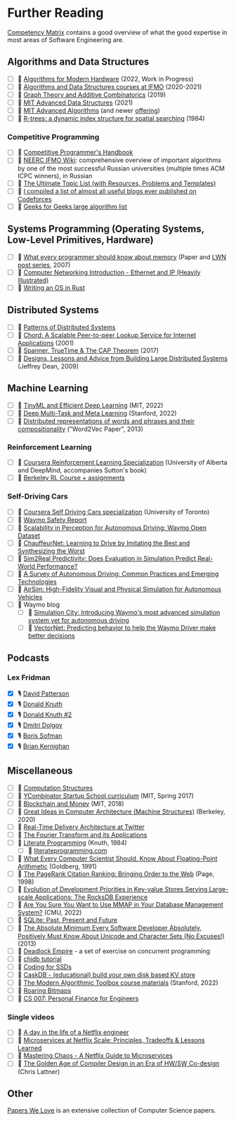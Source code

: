 # Further Reading

[Competency
Matrix](https://sijinjoseph.netlify.app/programmer-competency-matrix/) contains
a good overview of what the good expertise in most areas of Software
Engineering are.

## Algorithms and Data Structures

- [ ] 📖 [Algorithms for Modern Hardware](https://en.algorithmica.org/hpc/) (2022, Work in Progress)
- [ ] 🎥 [Algorithms and Data Structures courses at
  IFMO](https://youtube.com/playlist?list=PLrS21S1jm43igE57Ye_edwds_iL7ZOAG4)
  (2020-2021)
- [ ] 🎥 [Graph Theory and Additive
  Combinatorics](https://youtube.com/playlist?list=PLUl4u3cNGP62qauV_CpT1zKaGG_Vj5igX)
  (2019)
- [ ] 🎥 [MIT Advanced Data Structures](https://courses.csail.mit.edu/6.851/spring21/) (2021)
- [ ] 🎥 [MIT Advanced Algorithms](https://www.youtube.com/watch?v=hM547xRIdzc&list=PL6ogFv-ieghdoGKGg2Bik3Gl1glBTEu8c) (and newer [offering](https://courses.csail.mit.edu/6.854/21/))
- [ ] 📄 [R-trees: a dynamic index structure for spatial
  searching](http://www-db.deis.unibo.it/courses/SI-LS/papers/Gut84.pdf) (1984)

### Competitive Programming

- [ ] 📖 [Competitive Programmer's
  Handbook](https://www.goodreads.com/book/show/34861344-competitive-programmer-s-handbook)
- [ ] 🔗 [NEERC IFMO
  Wiki](http://neerc.ifmo.ru/wiki/index.php?title=%D0%90%D0%BB%D0%B3%D0%BE%D1%80%D0%B8%D1%82%D0%BC%D1%8B_%D0%B8_%D1%81%D1%82%D1%80%D1%83%D0%BA%D1%82%D1%83%D1%80%D1%8B_%D0%B4%D0%B0%D0%BD%D0%BD%D1%8B%D1%85):
  comprehensive overview of important algorithms by one of the most successful
  Russian universities (multiple times ACM ICPC winners), in Russian
- [ ] 🔗 [The Ultimate Topic List (with Resources, Problems and
  Templates)](https://codeforces.com/blog/entry/95106)
- [ ] 🔗 [I compiled a list of almost all useful blogs ever published on
  Codeforces](https://codeforces.com/blog/entry/91363)
- [ ] 🔗 [Geeks for Geeks large algorithm
  list](https://www.geeksforgeeks.org/fundamentals-of-algorithms)

## Systems Programming (Operating Systems, Low-Level Primitives, Hardware)

- [ ] 📄 [What every programmer should know about
  memory](https://people.freebsd.org/~lstewart/articles/cpumemory.pdf) (Paper
  and [LWN post series](https://lwn.net/Articles/250967), 2007)
- [ ] 🔗 [Computer Networking Introduction - Ethernet and IP (Heavily
  Illustrated)](https://iximiuz.com/en/posts/computer-networking-101/)
- [ ] 🔗 [Writing an OS in Rust](https://os.phil-opp.com/)

## Distributed Systems

- [ ] 📖  [Patterns of Distributed
  Systems](https://martinfowler.com/articles/patterns-of-distributed-systems)
- [ ] 📄 [Chord: A Scalable Peer-to-peer Lookup Service for Internet
  Applications](https://pdos.csail.mit.edu/papers/chord:sigcomm01/chord_sigcomm.pdf)
  (2001)
- [ ] 📄 [Spanner, TrueTime & The CAP
  Theorem](https://static.googleusercontent.com/media/research.google.com/en//pubs/archive/45855.pdf)
  (2017)
- [ ] 🔗 [Designs, Lessons and Advice from Building Large Distributed
  Systems](https://www.cs.cornell.edu/projects/ladis2009/talks/dean-keynote-ladis2009.pdf)
  (Jeffrey Dean, 2009)

## Machine Learning

- [ ] 🎥 [TinyML and Efficient Deep Learning](https://efficientml.ai/) (MIT,
  2022)
- [ ] 🎥 [Deep Multi-Task and Meta Learning](https://cs330.stanford.edu/)
  (Stanford, 2022)
- [ ] 📄 [Distributed representations of words and phrases and their
  compositionality](https://proceedings.neurips.cc/paper/2013/file/9aa42b31882ec039965f3c4923ce901b-Paper.pdf)
  ("Word2Vec Paper", 2013)

### Reinforcement Learning

- [ ] 🎥 [Coursera Reinforcement Learning
  Specialization](https://www.coursera.org/specializations/reinforcement-learning)
  (University of Alberta and DeepMind, accompanies Sutton's book)
- [ ] 🎥 [Berkeley RL Course + assignments](http://rail.eecs.berkeley.edu/deeprlcourse/)

### Self-Driving Cars

- [ ] 🎥 [Coursera Self Driving Cars
  specialization](https://www.coursera.org/specializations/self-driving-cars)
  (University of Toronto)
- [ ] 📄 [Waymo Safety Report](https://storage.googleapis.com/waymo-uploads/files/documents/safety/2021-12-waymo-safety-report.pdf)
- [ ] 📄 [Scalability in Perception for Autonomous Driving: Waymo Open
  Dataset](https://arxiv.org/abs/1912.04838)
- [ ] 📄 [ChauffeurNet: Learning to Drive by Imitating the Best and Synthesizing
  the Worst](https://arxiv.org/abs/1812.03079)
- [ ] 📄 [Sim2Real Predictivity: Does Evaluation in Simulation Predict Real-World Performance?](https://arxiv.org/abs/1912.06321)
- [ ] 📄 [A Survey of Autonomous Driving: Common Practices and Emerging Technologies](https://arxiv.org/abs/1906.05113)
- [ ] 📄 [AirSim: High-Fidelity Visual and Physical Simulation for Autonomous Vehicles](https://arxiv.org/abs/1705.05065v2)
- [ ] 🔗 Waymo blog
  - [ ] 🔗 [Simulation City: Introducing Waymo's most advanced simulation system yet for autonomous driving](https://blog.waymo.com/2021/06/SimulationCity.html)
  - [ ] 🔗 [VectorNet: Predicting behavior to help the Waymo Driver make better decisions](https://blog.waymo.com/2020/05/vectornet.html)

## Podcasts

### Lex Fridman

- [x] 🎙️ [David Patterson](https://youtu.be/naed4C4hfAg)
- [x] 🎙️ [Donald Knuth](https://youtu.be/2BdBfsXbST8)
- [x] 🎙️ [Donald Knuth #2](https://youtu.be/EE1R8FYUJm0)
- [x] 🎙️ [Dmitri Dolgov](https://youtu.be/P6prRXkI5HM)
- [x] 🎙️ [Boris Sofman](https://youtu.be/U_AREIyd0Fc)
- [x] 🎙️ [Brian Kernighan](https://youtu.be/O9upVbGSBFo)

## Miscellaneous

- [ ] 🎥 [Computation
  Structures](https://youtube.com/playlist?list=PLUl4u3cNGP62WVs95MNq3dQBqY2vGOtQ2)
- [ ] 🎥 [YCombinator Startup School curriculum](https://www.startupschool.org)
  (MIT, Spring 2017)
- [ ] 🎥 [Blockchain and Money](https://ocw.mit.edu/courses/15-s12-blockchain-and-money-fall-2018/) (MIT, 2018)
- [ ] 🎥 [Great Ideas in Computer Architecture (Machine Structures)](https://inst.eecs.berkeley.edu/~cs61c/su20/) (Berkeley, 2020)
- [ ] 🎥 [Real-Time Delivery Architecture at Twitter](https://www.infoq.com/presentations/Real-Time-Delivery-Twitter/)
- [ ] 🎥 [The Fourier Transform and its Applications](https://see.stanford.edu/course/ee261)
- [ ] 📄 [Literate Programming](http://www.literateprogramming.com/knuthweb.pdf) (Knuth, 1984)
  - [ ] 🔗 [literateprogramming.com](http://www.literateprogramming.com)
- [ ] 📄 [What Every Computer Scientist Should. Know About Floating-Point
  Arithmetic](https://docs.oracle.com/cd/E19957-01/800-7895/800-7895.pdf)
  (Goldberg, 1991)
- [ ] 📄 [The PageRank Citation Ranking: Bringing Order to the
  Web](http://ilpubs.stanford.edu:8090/422/1/1999-66.pdf) (Page, 1998)
- [ ] 📄 [Evolution of Development Priorities in Key-value Stores Serving Large-scale Applications: The RocksDB Experience](https://www.usenix.org/conference/fast21/presentation/dong)
- [ ] 📄 [Are You Sure You Want to Use MMAP in Your Database Management System?](https://db.cs.cmu.edu/mmap-cidr2022/) (CMU, 2022)
- [ ] 📄 [SQLite: Past, Present and Future](https://www.vldb.org/pvldb/vol15/p3535-gaffney.pdf)
- [ ] 🔗 [The Absolute Minimum Every Software Developer Absolutely, Positively
  Must Know About Unicode and Character Sets (No
  Excuses!)](https://www.joelonsoftware.com/2003/10/08/the-absolute-minimum-every-software-developer-absolutely-positively-must-know-about-unicode-and-character-sets-no-excuses/)
  (2013)
- [ ] 🔗 [Deadlock Empire](https://deadlockempire.github.io/) - a set of
  exercise on concurrent programming
- [ ] 🔗 [chidb tutorial](http://chi.cs.uchicago.edu/chidb/index.html)
- [ ] 🔗 [Coding for SSDs](https://codecapsule.com/2014/02/12/coding-for-ssds-part-1-introduction-and-table-of-contents/)
- [ ] 🔗 [CaskDB - (educational) build your own disk based KV store](https://github.com/avinassh/py-caskdb)
- [ ] 🔗 [The Modern Algorithmic Toolbox course materials](https://web.stanford.edu/class/cs168/index.html) (Stanford, 2022)
- [ ] 🔗 [Roaring Bitmaps](https://roaringbitmap.org/about/)
- [ ] 🔗 [CS 007: Personal Finance for Engineers](https://cs007.blog/)

### Single videos

- [ ] 🎥 [A day in the life of a Netflix engineer](https://www.youtube.com/watch?v=0QS1TWLooo0)
- [ ] 🎥 [Microservices at Netflix Scale: Principles, Tradeoffs & Lessons Learned](https://www.youtube.com/watch?v=57UK46qfBLY)
- [ ] 🎥 [Mastering Chaos - A Netflix Guide to Microservices](https://www.youtube.com/watch?v=CZ3wIuvmHeM)
- [ ] 🎥 [The Golden Age of Compiler Design in an Era of HW/SW Co-design](https://youtu.be/4HgShra-KnY) (Chris Lattner)

## Other

[Papers We Love](https://github.com/papers-we-love/papers-we-love) is an
extensive collection of Computer Science papers.
